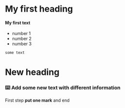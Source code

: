 # My first heading
#### My first text
+ number 1
+ number 2
+ number 3
``` md
some text
```
# New heading
### ⌨️  Add some new text with different information
First step **put one mark** and end 


